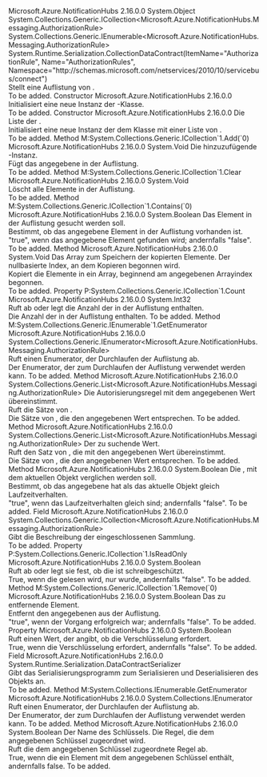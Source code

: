 <Type Name="AuthorizationRules" FullName="Microsoft.Azure.NotificationHubs.Messaging.AuthorizationRules">
  <TypeSignature Language="C#" Value="public class AuthorizationRules : System.Collections.Generic.ICollection&lt;Microsoft.Azure.NotificationHubs.Messaging.AuthorizationRule&gt;, System.Collections.Generic.IEnumerable&lt;Microsoft.Azure.NotificationHubs.Messaging.AuthorizationRule&gt;" />
  <TypeSignature Language="ILAsm" Value=".class public auto ansi beforefieldinit AuthorizationRules extends System.Object implements class System.Collections.Generic.ICollection`1&lt;class Microsoft.Azure.NotificationHubs.Messaging.AuthorizationRule&gt;, class System.Collections.Generic.IEnumerable`1&lt;class Microsoft.Azure.NotificationHubs.Messaging.AuthorizationRule&gt;, class System.Collections.IEnumerable" />
  <TypeSignature Language="DocId" Value="T:Microsoft.Azure.NotificationHubs.Messaging.AuthorizationRules" />
  <TypeSignature Language="VB.NET" Value="Public Class AuthorizationRules&#xA;Implements ICollection(Of AuthorizationRule), IEnumerable(Of AuthorizationRule)" />
  <TypeSignature Language="F#" Value="type AuthorizationRules = class&#xA;    interface ICollection&lt;AuthorizationRule&gt;&#xA;    interface seq&lt;AuthorizationRule&gt;&#xA;    interface IEnumerable" />
  <AssemblyInfo>
    <AssemblyName>Microsoft.Azure.NotificationHubs</AssemblyName>
    <AssemblyVersion>2.16.0.0</AssemblyVersion>
  </AssemblyInfo>
  <Base>
    <BaseTypeName>System.Object</BaseTypeName>
  </Base>
  <Interfaces>
    <Interface>
      <InterfaceName>System.Collections.Generic.ICollection&lt;Microsoft.Azure.NotificationHubs.Messaging.AuthorizationRule&gt;</InterfaceName>
    </Interface>
    <Interface>
      <InterfaceName>System.Collections.Generic.IEnumerable&lt;Microsoft.Azure.NotificationHubs.Messaging.AuthorizationRule&gt;</InterfaceName>
    </Interface>
  </Interfaces>
  <Attributes>
    <Attribute>
      <AttributeName>System.Runtime.Serialization.CollectionDataContract(ItemName="AuthorizationRule", Name="AuthorizationRules", Namespace="http://schemas.microsoft.com/netservices/2010/10/servicebus/connect")</AttributeName>
    </Attribute>
  </Attributes>
  <Docs>
    <summary>Stellt eine Auflistung von <see cref="T:Microsoft.Azure.NotificationHubs.Messaging.AuthorizationRule" />.</summary>
    <remarks>To be added.</remarks>
  </Docs>
  <Members>
    <Member MemberName=".ctor">
      <MemberSignature Language="C#" Value="public AuthorizationRules ();" />
      <MemberSignature Language="ILAsm" Value=".method public hidebysig specialname rtspecialname instance void .ctor() cil managed" />
      <MemberSignature Language="DocId" Value="M:Microsoft.Azure.NotificationHubs.Messaging.AuthorizationRules.#ctor" />
      <MemberSignature Language="VB.NET" Value="Public Sub New ()" />
      <MemberType>Constructor</MemberType>
      <AssemblyInfo>
        <AssemblyName>Microsoft.Azure.NotificationHubs</AssemblyName>
        <AssemblyVersion>2.16.0.0</AssemblyVersion>
      </AssemblyInfo>
      <Parameters />
      <Docs>
        <summary>Initialisiert eine neue Instanz der <see cref="T:Microsoft.Azure.NotificationHubs.Messaging.AuthorizationRules" />-Klasse.</summary>
        <remarks>To be added.</remarks>
      </Docs>
    </Member>
    <Member MemberName=".ctor">
      <MemberSignature Language="C#" Value="public AuthorizationRules (System.Collections.Generic.IEnumerable&lt;Microsoft.Azure.NotificationHubs.Messaging.AuthorizationRule&gt; enumerable);" />
      <MemberSignature Language="ILAsm" Value=".method public hidebysig specialname rtspecialname instance void .ctor(class System.Collections.Generic.IEnumerable`1&lt;class Microsoft.Azure.NotificationHubs.Messaging.AuthorizationRule&gt; enumerable) cil managed" />
      <MemberSignature Language="DocId" Value="M:Microsoft.Azure.NotificationHubs.Messaging.AuthorizationRules.#ctor(System.Collections.Generic.IEnumerable{Microsoft.Azure.NotificationHubs.Messaging.AuthorizationRule})" />
      <MemberSignature Language="VB.NET" Value="Public Sub New (enumerable As IEnumerable(Of AuthorizationRule))" />
      <MemberSignature Language="F#" Value="new Microsoft.Azure.NotificationHubs.Messaging.AuthorizationRules : seq&lt;Microsoft.Azure.NotificationHubs.Messaging.AuthorizationRule&gt; -&gt; Microsoft.Azure.NotificationHubs.Messaging.AuthorizationRules" Usage="new Microsoft.Azure.NotificationHubs.Messaging.AuthorizationRules enumerable" />
      <MemberType>Constructor</MemberType>
      <AssemblyInfo>
        <AssemblyName>Microsoft.Azure.NotificationHubs</AssemblyName>
        <AssemblyVersion>2.16.0.0</AssemblyVersion>
      </AssemblyInfo>
      <Parameters>
        <Parameter Name="enumerable" Type="System.Collections.Generic.IEnumerable&lt;Microsoft.Azure.NotificationHubs.Messaging.AuthorizationRule&gt;" />
      </Parameters>
      <Docs>
        <param name="enumerable">Die Liste der <see cref="T:Microsoft.Azure.NotificationHubs.Messaging.AuthorizationRule" />.</param>
        <summary>Initialisiert eine neue Instanz der dem <see cref="T:Microsoft.Azure.NotificationHubs.Messaging.AuthorizationRules" /> Klasse mit einer Liste von <see cref="T:Microsoft.Azure.NotificationHubs.Messaging.AuthorizationRule" />.</summary>
        <remarks>To be added.</remarks>
      </Docs>
    </Member>
    <Member MemberName="Add">
      <MemberSignature Language="C#" Value="public void Add (Microsoft.Azure.NotificationHubs.Messaging.AuthorizationRule item);" />
      <MemberSignature Language="ILAsm" Value=".method public hidebysig newslot virtual instance void Add(class Microsoft.Azure.NotificationHubs.Messaging.AuthorizationRule item) cil managed" />
      <MemberSignature Language="DocId" Value="M:Microsoft.Azure.NotificationHubs.Messaging.AuthorizationRules.Add(Microsoft.Azure.NotificationHubs.Messaging.AuthorizationRule)" />
      <MemberSignature Language="VB.NET" Value="Public Sub Add (item As AuthorizationRule)" />
      <MemberSignature Language="F#" Value="abstract member Add : Microsoft.Azure.NotificationHubs.Messaging.AuthorizationRule -&gt; unit&#xA;override this.Add : Microsoft.Azure.NotificationHubs.Messaging.AuthorizationRule -&gt; unit" Usage="authorizationRules.Add item" />
      <MemberType>Method</MemberType>
      <Implements>
        <InterfaceMember>M:System.Collections.Generic.ICollection`1.Add(`0)</InterfaceMember>
      </Implements>
      <AssemblyInfo>
        <AssemblyName>Microsoft.Azure.NotificationHubs</AssemblyName>
        <AssemblyVersion>2.16.0.0</AssemblyVersion>
      </AssemblyInfo>
      <ReturnValue>
        <ReturnType>System.Void</ReturnType>
      </ReturnValue>
      <Parameters>
        <Parameter Name="item" Type="Microsoft.Azure.NotificationHubs.Messaging.AuthorizationRule" />
      </Parameters>
      <Docs>
        <param name="item">Die hinzuzufügende <see cref="T:Microsoft.Azure.NotificationHubs.Messaging.AuthorizationRule" />-Instanz.</param>
        <summary>Fügt das angegebene <see cref="T:Microsoft.Azure.NotificationHubs.Messaging.AuthorizationRule" /> in der Auflistung.</summary>
        <remarks>To be added.</remarks>
      </Docs>
    </Member>
    <Member MemberName="Clear">
      <MemberSignature Language="C#" Value="public void Clear ();" />
      <MemberSignature Language="ILAsm" Value=".method public hidebysig newslot virtual instance void Clear() cil managed" />
      <MemberSignature Language="DocId" Value="M:Microsoft.Azure.NotificationHubs.Messaging.AuthorizationRules.Clear" />
      <MemberSignature Language="VB.NET" Value="Public Sub Clear ()" />
      <MemberSignature Language="F#" Value="abstract member Clear : unit -&gt; unit&#xA;override this.Clear : unit -&gt; unit" Usage="authorizationRules.Clear " />
      <MemberType>Method</MemberType>
      <Implements>
        <InterfaceMember>M:System.Collections.Generic.ICollection`1.Clear</InterfaceMember>
      </Implements>
      <AssemblyInfo>
        <AssemblyName>Microsoft.Azure.NotificationHubs</AssemblyName>
        <AssemblyVersion>2.16.0.0</AssemblyVersion>
      </AssemblyInfo>
      <ReturnValue>
        <ReturnType>System.Void</ReturnType>
      </ReturnValue>
      <Parameters />
      <Docs>
        <summary>Löscht alle Elemente in der Auflistung.</summary>
        <remarks>To be added.</remarks>
      </Docs>
    </Member>
    <Member MemberName="Contains">
      <MemberSignature Language="C#" Value="public bool Contains (Microsoft.Azure.NotificationHubs.Messaging.AuthorizationRule item);" />
      <MemberSignature Language="ILAsm" Value=".method public hidebysig newslot virtual instance bool Contains(class Microsoft.Azure.NotificationHubs.Messaging.AuthorizationRule item) cil managed" />
      <MemberSignature Language="DocId" Value="M:Microsoft.Azure.NotificationHubs.Messaging.AuthorizationRules.Contains(Microsoft.Azure.NotificationHubs.Messaging.AuthorizationRule)" />
      <MemberSignature Language="VB.NET" Value="Public Function Contains (item As AuthorizationRule) As Boolean" />
      <MemberSignature Language="F#" Value="abstract member Contains : Microsoft.Azure.NotificationHubs.Messaging.AuthorizationRule -&gt; bool&#xA;override this.Contains : Microsoft.Azure.NotificationHubs.Messaging.AuthorizationRule -&gt; bool" Usage="authorizationRules.Contains item" />
      <MemberType>Method</MemberType>
      <Implements>
        <InterfaceMember>M:System.Collections.Generic.ICollection`1.Contains(`0)</InterfaceMember>
      </Implements>
      <AssemblyInfo>
        <AssemblyName>Microsoft.Azure.NotificationHubs</AssemblyName>
        <AssemblyVersion>2.16.0.0</AssemblyVersion>
      </AssemblyInfo>
      <ReturnValue>
        <ReturnType>System.Boolean</ReturnType>
      </ReturnValue>
      <Parameters>
        <Parameter Name="item" Type="Microsoft.Azure.NotificationHubs.Messaging.AuthorizationRule" />
      </Parameters>
      <Docs>
        <param name="item">Das Element in der Auflistung gesucht werden soll.</param>
        <summary>Bestimmt, ob das angegebene Element in der Auflistung vorhanden ist.</summary>
        <returns>"true", wenn das angegebene Element gefunden wird; andernfalls "false".</returns>
        <remarks>To be added.</remarks>
      </Docs>
    </Member>
    <Member MemberName="CopyTo">
      <MemberSignature Language="C#" Value="public void CopyTo (Microsoft.Azure.NotificationHubs.Messaging.AuthorizationRule[] array, int arrayIndex);" />
      <MemberSignature Language="ILAsm" Value=".method public hidebysig newslot virtual instance void CopyTo(class Microsoft.Azure.NotificationHubs.Messaging.AuthorizationRule[] array, int32 arrayIndex) cil managed" />
      <MemberSignature Language="DocId" Value="M:Microsoft.Azure.NotificationHubs.Messaging.AuthorizationRules.CopyTo(Microsoft.Azure.NotificationHubs.Messaging.AuthorizationRule[],System.Int32)" />
      <MemberSignature Language="VB.NET" Value="Public Sub CopyTo (array As AuthorizationRule(), arrayIndex As Integer)" />
      <MemberSignature Language="F#" Value="abstract member CopyTo : Microsoft.Azure.NotificationHubs.Messaging.AuthorizationRule[] * int -&gt; unit&#xA;override this.CopyTo : Microsoft.Azure.NotificationHubs.Messaging.AuthorizationRule[] * int -&gt; unit" Usage="authorizationRules.CopyTo (array, arrayIndex)" />
      <MemberType>Method</MemberType>
      <AssemblyInfo>
        <AssemblyName>Microsoft.Azure.NotificationHubs</AssemblyName>
        <AssemblyVersion>2.16.0.0</AssemblyVersion>
      </AssemblyInfo>
      <ReturnValue>
        <ReturnType>System.Void</ReturnType>
      </ReturnValue>
      <Parameters>
        <Parameter Name="array" Type="Microsoft.Azure.NotificationHubs.Messaging.AuthorizationRule[]" />
        <Parameter Name="arrayIndex" Type="System.Int32" />
      </Parameters>
      <Docs>
        <param name="array">Das Array zum Speichern der kopierten Elemente.</param>
        <param name="arrayIndex">Der nullbasierte Index, an dem Kopieren begonnen wird.</param>
        <summary>Kopiert die Elemente in ein Array, beginnend am angegebenen Arrayindex begonnen.</summary>
        <remarks>To be added.</remarks>
      </Docs>
    </Member>
    <Member MemberName="Count">
      <MemberSignature Language="C#" Value="public int Count { get; }" />
      <MemberSignature Language="ILAsm" Value=".property instance int32 Count" />
      <MemberSignature Language="DocId" Value="P:Microsoft.Azure.NotificationHubs.Messaging.AuthorizationRules.Count" />
      <MemberSignature Language="VB.NET" Value="Public ReadOnly Property Count As Integer" />
      <MemberSignature Language="F#" Value="member this.Count : int" Usage="Microsoft.Azure.NotificationHubs.Messaging.AuthorizationRules.Count" />
      <MemberType>Property</MemberType>
      <Implements>
        <InterfaceMember>P:System.Collections.Generic.ICollection`1.Count</InterfaceMember>
      </Implements>
      <AssemblyInfo>
        <AssemblyName>Microsoft.Azure.NotificationHubs</AssemblyName>
        <AssemblyVersion>2.16.0.0</AssemblyVersion>
      </AssemblyInfo>
      <ReturnValue>
        <ReturnType>System.Int32</ReturnType>
      </ReturnValue>
      <Docs>
        <summary>Ruft ab oder legt die Anzahl der <see cref="T:Microsoft.Azure.NotificationHubs.Messaging.AuthorizationRule" /> in der Auflistung enthalten.</summary>
        <value>Die Anzahl der <see cref="T:Microsoft.Azure.NotificationHubs.Messaging.AuthorizationRule" /> in der Auflistung enthalten.</value>
        <remarks>To be added.</remarks>
      </Docs>
    </Member>
    <Member MemberName="GetEnumerator">
      <MemberSignature Language="C#" Value="public System.Collections.Generic.IEnumerator&lt;Microsoft.Azure.NotificationHubs.Messaging.AuthorizationRule&gt; GetEnumerator ();" />
      <MemberSignature Language="ILAsm" Value=".method public hidebysig newslot virtual instance class System.Collections.Generic.IEnumerator`1&lt;class Microsoft.Azure.NotificationHubs.Messaging.AuthorizationRule&gt; GetEnumerator() cil managed" />
      <MemberSignature Language="DocId" Value="M:Microsoft.Azure.NotificationHubs.Messaging.AuthorizationRules.GetEnumerator" />
      <MemberSignature Language="VB.NET" Value="Public Function GetEnumerator () As IEnumerator(Of AuthorizationRule)" />
      <MemberSignature Language="F#" Value="abstract member GetEnumerator : unit -&gt; System.Collections.Generic.IEnumerator&lt;Microsoft.Azure.NotificationHubs.Messaging.AuthorizationRule&gt;&#xA;override this.GetEnumerator : unit -&gt; System.Collections.Generic.IEnumerator&lt;Microsoft.Azure.NotificationHubs.Messaging.AuthorizationRule&gt;" Usage="authorizationRules.GetEnumerator " />
      <MemberType>Method</MemberType>
      <Implements>
        <InterfaceMember>M:System.Collections.Generic.IEnumerable`1.GetEnumerator</InterfaceMember>
      </Implements>
      <AssemblyInfo>
        <AssemblyName>Microsoft.Azure.NotificationHubs</AssemblyName>
        <AssemblyVersion>2.16.0.0</AssemblyVersion>
      </AssemblyInfo>
      <ReturnValue>
        <ReturnType>System.Collections.Generic.IEnumerator&lt;Microsoft.Azure.NotificationHubs.Messaging.AuthorizationRule&gt;</ReturnType>
      </ReturnValue>
      <Parameters />
      <Docs>
        <summary>Ruft einen Enumerator, der Durchlaufen der Auflistung ab.</summary>
        <returns>Der Enumerator, der zum Durchlaufen der Auflistung verwendet werden kann.</returns>
        <remarks>To be added.</remarks>
      </Docs>
    </Member>
    <Member MemberName="GetRules">
      <MemberSignature Language="C#" Value="public System.Collections.Generic.List&lt;Microsoft.Azure.NotificationHubs.Messaging.AuthorizationRule&gt; GetRules (Predicate&lt;Microsoft.Azure.NotificationHubs.Messaging.AuthorizationRule&gt; match);" />
      <MemberSignature Language="ILAsm" Value=".method public hidebysig instance class System.Collections.Generic.List`1&lt;class Microsoft.Azure.NotificationHubs.Messaging.AuthorizationRule&gt; GetRules(class System.Predicate`1&lt;class Microsoft.Azure.NotificationHubs.Messaging.AuthorizationRule&gt; match) cil managed" />
      <MemberSignature Language="DocId" Value="M:Microsoft.Azure.NotificationHubs.Messaging.AuthorizationRules.GetRules(System.Predicate{Microsoft.Azure.NotificationHubs.Messaging.AuthorizationRule})" />
      <MemberSignature Language="VB.NET" Value="Public Function GetRules (match As Predicate(Of AuthorizationRule)) As List(Of AuthorizationRule)" />
      <MemberSignature Language="F#" Value="member this.GetRules : Predicate&lt;Microsoft.Azure.NotificationHubs.Messaging.AuthorizationRule&gt; -&gt; System.Collections.Generic.List&lt;Microsoft.Azure.NotificationHubs.Messaging.AuthorizationRule&gt;" Usage="authorizationRules.GetRules match" />
      <MemberType>Method</MemberType>
      <AssemblyInfo>
        <AssemblyName>Microsoft.Azure.NotificationHubs</AssemblyName>
        <AssemblyVersion>2.16.0.0</AssemblyVersion>
      </AssemblyInfo>
      <ReturnValue>
        <ReturnType>System.Collections.Generic.List&lt;Microsoft.Azure.NotificationHubs.Messaging.AuthorizationRule&gt;</ReturnType>
      </ReturnValue>
      <Parameters>
        <Parameter Name="match" Type="System.Predicate&lt;Microsoft.Azure.NotificationHubs.Messaging.AuthorizationRule&gt;" />
      </Parameters>
      <Docs>
        <param name="match">Die Autorisierungsregel mit dem angegebenen Wert übereinstimmt.</param>
        <summary>Ruft die Sätze von <see cref="T:Microsoft.Azure.NotificationHubs.Messaging.AuthorizationRule" />.</summary>
        <returns>Die Sätze von <see cref="T:Microsoft.Azure.NotificationHubs.Messaging.AuthorizationRule" /> , die den angegebenen Wert entsprechen.</returns>
        <remarks>To be added.</remarks>
      </Docs>
    </Member>
    <Member MemberName="GetRules">
      <MemberSignature Language="C#" Value="public System.Collections.Generic.List&lt;Microsoft.Azure.NotificationHubs.Messaging.AuthorizationRule&gt; GetRules (string claimValue);" />
      <MemberSignature Language="ILAsm" Value=".method public hidebysig instance class System.Collections.Generic.List`1&lt;class Microsoft.Azure.NotificationHubs.Messaging.AuthorizationRule&gt; GetRules(string claimValue) cil managed" />
      <MemberSignature Language="DocId" Value="M:Microsoft.Azure.NotificationHubs.Messaging.AuthorizationRules.GetRules(System.String)" />
      <MemberSignature Language="VB.NET" Value="Public Function GetRules (claimValue As String) As List(Of AuthorizationRule)" />
      <MemberSignature Language="F#" Value="member this.GetRules : string -&gt; System.Collections.Generic.List&lt;Microsoft.Azure.NotificationHubs.Messaging.AuthorizationRule&gt;" Usage="authorizationRules.GetRules claimValue" />
      <MemberType>Method</MemberType>
      <AssemblyInfo>
        <AssemblyName>Microsoft.Azure.NotificationHubs</AssemblyName>
        <AssemblyVersion>2.16.0.0</AssemblyVersion>
      </AssemblyInfo>
      <ReturnValue>
        <ReturnType>System.Collections.Generic.List&lt;Microsoft.Azure.NotificationHubs.Messaging.AuthorizationRule&gt;</ReturnType>
      </ReturnValue>
      <Parameters>
        <Parameter Name="claimValue" Type="System.String" />
      </Parameters>
      <Docs>
        <param name="claimValue">Der zu suchende Wert.</param>
        <summary>Ruft den Satz von <see cref="T:Microsoft.Azure.NotificationHubs.Messaging.AuthorizationRule" /> , die mit den angegebenen Wert übereinstimmt.</summary>
        <returns>Die Sätze von <see cref="T:Microsoft.Azure.NotificationHubs.Messaging.AuthorizationRule" /> , die den angegebenen Wert entsprechen.</returns>
        <remarks>To be added.</remarks>
      </Docs>
    </Member>
    <Member MemberName="HasEqualRuntimeBehavior">
      <MemberSignature Language="C#" Value="public bool HasEqualRuntimeBehavior (Microsoft.Azure.NotificationHubs.Messaging.AuthorizationRules comparand);" />
      <MemberSignature Language="ILAsm" Value=".method public hidebysig instance bool HasEqualRuntimeBehavior(class Microsoft.Azure.NotificationHubs.Messaging.AuthorizationRules comparand) cil managed" />
      <MemberSignature Language="DocId" Value="M:Microsoft.Azure.NotificationHubs.Messaging.AuthorizationRules.HasEqualRuntimeBehavior(Microsoft.Azure.NotificationHubs.Messaging.AuthorizationRules)" />
      <MemberSignature Language="VB.NET" Value="Public Function HasEqualRuntimeBehavior (comparand As AuthorizationRules) As Boolean" />
      <MemberSignature Language="F#" Value="member this.HasEqualRuntimeBehavior : Microsoft.Azure.NotificationHubs.Messaging.AuthorizationRules -&gt; bool" Usage="authorizationRules.HasEqualRuntimeBehavior comparand" />
      <MemberType>Method</MemberType>
      <AssemblyInfo>
        <AssemblyName>Microsoft.Azure.NotificationHubs</AssemblyName>
        <AssemblyVersion>2.16.0.0</AssemblyVersion>
      </AssemblyInfo>
      <ReturnValue>
        <ReturnType>System.Boolean</ReturnType>
      </ReturnValue>
      <Parameters>
        <Parameter Name="comparand" Type="Microsoft.Azure.NotificationHubs.Messaging.AuthorizationRules" />
      </Parameters>
      <Docs>
        <param name="comparand">Die <see cref="T:Microsoft.Azure.NotificationHubs.Messaging.AuthorizationRules" /> , mit dem aktuellen Objekt verglichen werden soll.</param>
        <summary>Bestimmt, ob das angegebene <see cref="T:Microsoft.Azure.NotificationHubs.Messaging.AuthorizationRules" /> hat als das aktuelle Objekt gleich Laufzeitverhalten.</summary>
        <returns>"true", wenn das Laufzeitverhalten gleich sind; andernfalls "false".</returns>
        <remarks>To be added.</remarks>
      </Docs>
    </Member>
    <Member MemberName="innerCollection">
      <MemberSignature Language="C#" Value="public readonly System.Collections.Generic.ICollection&lt;Microsoft.Azure.NotificationHubs.Messaging.AuthorizationRule&gt; innerCollection;" />
      <MemberSignature Language="ILAsm" Value=".field public initonly class System.Collections.Generic.ICollection`1&lt;class Microsoft.Azure.NotificationHubs.Messaging.AuthorizationRule&gt; innerCollection" />
      <MemberSignature Language="DocId" Value="F:Microsoft.Azure.NotificationHubs.Messaging.AuthorizationRules.innerCollection" />
      <MemberSignature Language="VB.NET" Value="Public ReadOnly innerCollection As ICollection(Of AuthorizationRule) " />
      <MemberSignature Language="F#" Value="val mutable innerCollection : System.Collections.Generic.ICollection&lt;Microsoft.Azure.NotificationHubs.Messaging.AuthorizationRule&gt;" Usage="Microsoft.Azure.NotificationHubs.Messaging.AuthorizationRules.innerCollection" />
      <MemberType>Field</MemberType>
      <AssemblyInfo>
        <AssemblyName>Microsoft.Azure.NotificationHubs</AssemblyName>
        <AssemblyVersion>2.16.0.0</AssemblyVersion>
      </AssemblyInfo>
      <ReturnValue>
        <ReturnType>System.Collections.Generic.ICollection&lt;Microsoft.Azure.NotificationHubs.Messaging.AuthorizationRule&gt;</ReturnType>
      </ReturnValue>
      <Docs>
        <summary>Gibt die Beschreibung der eingeschlossenen Sammlung.</summary>
        <remarks>To be added.</remarks>
      </Docs>
    </Member>
    <Member MemberName="IsReadOnly">
      <MemberSignature Language="C#" Value="public bool IsReadOnly { get; }" />
      <MemberSignature Language="ILAsm" Value=".property instance bool IsReadOnly" />
      <MemberSignature Language="DocId" Value="P:Microsoft.Azure.NotificationHubs.Messaging.AuthorizationRules.IsReadOnly" />
      <MemberSignature Language="VB.NET" Value="Public ReadOnly Property IsReadOnly As Boolean" />
      <MemberSignature Language="F#" Value="member this.IsReadOnly : bool" Usage="Microsoft.Azure.NotificationHubs.Messaging.AuthorizationRules.IsReadOnly" />
      <MemberType>Property</MemberType>
      <Implements>
        <InterfaceMember>P:System.Collections.Generic.ICollection`1.IsReadOnly</InterfaceMember>
      </Implements>
      <AssemblyInfo>
        <AssemblyName>Microsoft.Azure.NotificationHubs</AssemblyName>
        <AssemblyVersion>2.16.0.0</AssemblyVersion>
      </AssemblyInfo>
      <ReturnValue>
        <ReturnType>System.Boolean</ReturnType>
      </ReturnValue>
      <Docs>
        <summary>Ruft ab oder legt sie fest, ob die <see cref="T:Microsoft.Azure.NotificationHubs.Messaging.AuthorizationRules" /> ist schreibgeschützt.</summary>
        <value>True, wenn die <see cref="T:Microsoft.Azure.NotificationHubs.Messaging.AuthorizationRules" /> gelesen wird, nur wurde, andernfalls "false".</value>
        <remarks>To be added.</remarks>
      </Docs>
    </Member>
    <Member MemberName="Remove">
      <MemberSignature Language="C#" Value="public bool Remove (Microsoft.Azure.NotificationHubs.Messaging.AuthorizationRule item);" />
      <MemberSignature Language="ILAsm" Value=".method public hidebysig newslot virtual instance bool Remove(class Microsoft.Azure.NotificationHubs.Messaging.AuthorizationRule item) cil managed" />
      <MemberSignature Language="DocId" Value="M:Microsoft.Azure.NotificationHubs.Messaging.AuthorizationRules.Remove(Microsoft.Azure.NotificationHubs.Messaging.AuthorizationRule)" />
      <MemberSignature Language="VB.NET" Value="Public Function Remove (item As AuthorizationRule) As Boolean" />
      <MemberSignature Language="F#" Value="abstract member Remove : Microsoft.Azure.NotificationHubs.Messaging.AuthorizationRule -&gt; bool&#xA;override this.Remove : Microsoft.Azure.NotificationHubs.Messaging.AuthorizationRule -&gt; bool" Usage="authorizationRules.Remove item" />
      <MemberType>Method</MemberType>
      <Implements>
        <InterfaceMember>M:System.Collections.Generic.ICollection`1.Remove(`0)</InterfaceMember>
      </Implements>
      <AssemblyInfo>
        <AssemblyName>Microsoft.Azure.NotificationHubs</AssemblyName>
        <AssemblyVersion>2.16.0.0</AssemblyVersion>
      </AssemblyInfo>
      <ReturnValue>
        <ReturnType>System.Boolean</ReturnType>
      </ReturnValue>
      <Parameters>
        <Parameter Name="item" Type="Microsoft.Azure.NotificationHubs.Messaging.AuthorizationRule" />
      </Parameters>
      <Docs>
        <param name="item">Das zu entfernende Element.</param>
        <summary>Entfernt den angegebenen <see cref="T:Microsoft.Azure.NotificationHubs.Messaging.AuthorizationRule" /> aus der Auflistung.</summary>
        <returns>"true", wenn der Vorgang erfolgreich war; andernfalls "false".</returns>
        <remarks>To be added.</remarks>
      </Docs>
    </Member>
    <Member MemberName="RequiresEncryption">
      <MemberSignature Language="C#" Value="public bool RequiresEncryption { get; }" />
      <MemberSignature Language="ILAsm" Value=".property instance bool RequiresEncryption" />
      <MemberSignature Language="DocId" Value="P:Microsoft.Azure.NotificationHubs.Messaging.AuthorizationRules.RequiresEncryption" />
      <MemberSignature Language="VB.NET" Value="Public ReadOnly Property RequiresEncryption As Boolean" />
      <MemberSignature Language="F#" Value="member this.RequiresEncryption : bool" Usage="Microsoft.Azure.NotificationHubs.Messaging.AuthorizationRules.RequiresEncryption" />
      <MemberType>Property</MemberType>
      <AssemblyInfo>
        <AssemblyName>Microsoft.Azure.NotificationHubs</AssemblyName>
        <AssemblyVersion>2.16.0.0</AssemblyVersion>
      </AssemblyInfo>
      <ReturnValue>
        <ReturnType>System.Boolean</ReturnType>
      </ReturnValue>
      <Docs>
        <summary>Ruft einen Wert, der angibt, ob die <see cref="T:Microsoft.Azure.NotificationHubs.Messaging.AuthorizationRules" /> Verschlüsselung erfordert.</summary>
        <value>True, wenn die <see cref="T:Microsoft.Azure.NotificationHubs.Messaging.AuthorizationRules" /> Verschlüsselung erfordert, andernfalls "false".</value>
        <remarks>To be added.</remarks>
      </Docs>
    </Member>
    <Member MemberName="Serializer">
      <MemberSignature Language="C#" Value="public static readonly System.Runtime.Serialization.DataContractSerializer Serializer;" />
      <MemberSignature Language="ILAsm" Value=".field public static initonly class System.Runtime.Serialization.DataContractSerializer Serializer" />
      <MemberSignature Language="DocId" Value="F:Microsoft.Azure.NotificationHubs.Messaging.AuthorizationRules.Serializer" />
      <MemberSignature Language="VB.NET" Value="Public Shared ReadOnly Serializer As DataContractSerializer " />
      <MemberSignature Language="F#" Value=" staticval mutable Serializer : System.Runtime.Serialization.DataContractSerializer" Usage="Microsoft.Azure.NotificationHubs.Messaging.AuthorizationRules.Serializer" />
      <MemberType>Field</MemberType>
      <AssemblyInfo>
        <AssemblyName>Microsoft.Azure.NotificationHubs</AssemblyName>
        <AssemblyVersion>2.16.0.0</AssemblyVersion>
      </AssemblyInfo>
      <ReturnValue>
        <ReturnType>System.Runtime.Serialization.DataContractSerializer</ReturnType>
      </ReturnValue>
      <Docs>
        <summary>Gibt das Serialisierungsprogramm zum Serialisieren und Deserialisieren des Objekts an.</summary>
        <remarks>To be added.</remarks>
      </Docs>
    </Member>
    <Member MemberName="System.Collections.IEnumerable.GetEnumerator">
      <MemberSignature Language="C#" Value="System.Collections.IEnumerator IEnumerable.GetEnumerator ();" />
      <MemberSignature Language="ILAsm" Value=".method hidebysig newslot virtual instance class System.Collections.IEnumerator System.Collections.IEnumerable.GetEnumerator() cil managed" />
      <MemberSignature Language="DocId" Value="M:Microsoft.Azure.NotificationHubs.Messaging.AuthorizationRules.System#Collections#IEnumerable#GetEnumerator" />
      <MemberSignature Language="VB.NET" Value="Function GetEnumerator () As IEnumerator Implements IEnumerable.GetEnumerator" />
      <MemberType>Method</MemberType>
      <Implements>
        <InterfaceMember>M:System.Collections.IEnumerable.GetEnumerator</InterfaceMember>
      </Implements>
      <AssemblyInfo>
        <AssemblyName>Microsoft.Azure.NotificationHubs</AssemblyName>
        <AssemblyVersion>2.16.0.0</AssemblyVersion>
      </AssemblyInfo>
      <ReturnValue>
        <ReturnType>System.Collections.IEnumerator</ReturnType>
      </ReturnValue>
      <Parameters />
      <Docs>
        <summary>Ruft einen Enumerator, der Durchlaufen der Auflistung ab.</summary>
        <returns>Der Enumerator, der zum Durchlaufen der Auflistung verwendet werden kann.</returns>
        <remarks>To be added.</remarks>
      </Docs>
    </Member>
    <Member MemberName="TryGetSharedAccessAuthorizationRule">
      <MemberSignature Language="C#" Value="public bool TryGetSharedAccessAuthorizationRule (string keyName, out Microsoft.Azure.NotificationHubs.Messaging.SharedAccessAuthorizationRule rule);" />
      <MemberSignature Language="ILAsm" Value=".method public hidebysig instance bool TryGetSharedAccessAuthorizationRule(string keyName, [out] class Microsoft.Azure.NotificationHubs.Messaging.SharedAccessAuthorizationRule&amp; rule) cil managed" />
      <MemberSignature Language="DocId" Value="M:Microsoft.Azure.NotificationHubs.Messaging.AuthorizationRules.TryGetSharedAccessAuthorizationRule(System.String,Microsoft.Azure.NotificationHubs.Messaging.SharedAccessAuthorizationRule@)" />
      <MemberSignature Language="VB.NET" Value="Public Function TryGetSharedAccessAuthorizationRule (keyName As String, ByRef rule As SharedAccessAuthorizationRule) As Boolean" />
      <MemberSignature Language="F#" Value="member this.TryGetSharedAccessAuthorizationRule : string *  -&gt; bool" Usage="authorizationRules.TryGetSharedAccessAuthorizationRule (keyName, rule)" />
      <MemberType>Method</MemberType>
      <AssemblyInfo>
        <AssemblyName>Microsoft.Azure.NotificationHubs</AssemblyName>
        <AssemblyVersion>2.16.0.0</AssemblyVersion>
      </AssemblyInfo>
      <ReturnValue>
        <ReturnType>System.Boolean</ReturnType>
      </ReturnValue>
      <Parameters>
        <Parameter Name="keyName" Type="System.String" />
        <Parameter Name="rule" Type="Microsoft.Azure.NotificationHubs.Messaging.SharedAccessAuthorizationRule&amp;" RefType="out" />
      </Parameters>
      <Docs>
        <param name="keyName">Der Name des Schlüssels.</param>
        <param name="rule">Die Regel, die dem angegebenen Schlüssel zugeordnet wird.</param>
        <summary>Ruft die dem angegebenen Schlüssel zugeordnete Regel ab.</summary>
        <returns>True, wenn die <see cref="T:Microsoft.Azure.NotificationHubs.Messaging.AuthorizationRules" /> ein Element mit dem angegebenen Schlüssel enthält, andernfalls false.</returns>
        <remarks>To be added.</remarks>
      </Docs>
    </Member>
  </Members>
</Type>